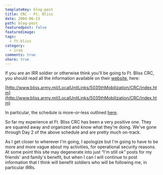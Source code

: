 ```yaml
---
templateKey: blog-post
title: CRC - Ft. Bliss
date: 2004-06-23
path: blog-post
featuredpost: false
featuredimage:
tags:
  - ft-bliss
category:
  - iraq
comments: true
share: true
---
```


If you are an IRR soldier or otherwise think you'll be going to Ft. Bliss CRC, you should read all the information available on their [website](http://www.bliss.army.mil/LocalUnitLinks/5035thMobilization/CRC/index.htm), here:

[http://www.bliss.army.mil/LocalUnitLinks/5035thMobilization/CRC/index.htm](http://www.bliss.army.mil/LocalUnitLinks/5035thMobilization/CRC/index.htm)

In particular, the schedule is more-or-less outlined [here](http://www.bliss.army.mil/LocalUnitLinks/360thCRC/military.xls).

So far my experience at Ft. Bliss CRC has been a very positive one. They are squared away and organized and know what they're doing. We've gone through Day 2 of the above schedule and are pretty much on-track.

As I get closer to wherever I'm going, I apologize but I'm going to have to be more and more vague about my activities, for operational security reasons. At some point this site may degenerate into just “I'm still ok” posts for my friends' and family's benefit, but when I can I will continue to post information that I think will benefit soldiers who will be following me, in particular IRRs.
